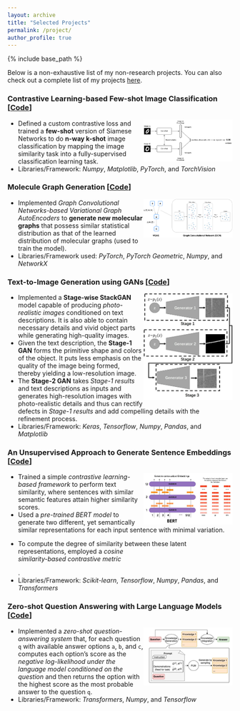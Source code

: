 ```yaml
---
layout: archive
title: "Selected Projects"
permalink: /project/
author_profile: true
---
```


{% include base_path %}

Below is a non-exhaustive list of my non-research projects. You can also check out a complete list of my projects [here](https://github.com/fork123aniket?tab=repositories).

### Contrastive Learning-based Few-shot Image Classification   [[Code](https://github.com/fork123aniket/Visual-Contrastive-Learning-for-Few-shot-Image-Classification)]

<img align="right" src="../files/siamesenetworks.png" width=200px>

- Defined a custom contrastive loss and trained a **few-shot** version of Siamese Networks to do **n-way k-shot**
image classification by mapping the image similarity task into a fully-supervised classification learning task.
- Libraries/Framework: *Numpy*, *Matplotlib*, *PyTorch*, and *TorchVision*

### Molecule Graph Generation   [[Code](https://github.com/fork123aniket/Molecule-Graph-Generation)]

<img align="right" src="../files/vgae.png" width=200px>

- Implemented *Graph Convolutional Networks-based Variational Graph AutoEncoders* to **generate new molecular graphs** that possess similar statistical distribution as that of the learned distribution of molecular graphs (used
to train the model).
- Libraries/Framework used: *PyTorch*, *PyTorch Geometric*, *Numpy*, and *NetworkX*
  
### Text-to-Image Generation using GANs   [[Code](https://github.com/fork123aniket/Text-to-Image-Synthesis-using-StackGANs)]

<img align="right" src="../files/stagegan.png" width=200px>

- Implemented a **Stage-wise StackGAN** model capable of producing *photo-realistic images* conditioned on text
descriptions. It is also able to contain necessary details and vivid object parts while generating high-quality
images.
- Given the text description, the **Stage-1 GAN** forms the primitive shape and colors of the object. It puts less
emphasis on the quality of the image being formed, thereby yielding a low-resolution image.
- The **Stage-2 GAN** takes *Stage-1 results* and text descriptions as inputs and generates high-resolution images
with photo-realistic details and thus can rectify defects in *Stage-1 results* and add compelling details with the
refinement process.
- Libraries/Framework: *Keras*, *Tensorflow*, *Numpy*, *Pandas*, and *Matplotlib*

### An Unsupervised Approach to Generate Sentence Embeddings   [[Code](https://github.com/fork123aniket/Contrastive-Learning-for-Sentence-Embeddings)]

<img align="right" src="../files/bert.jpg" width=200px>

- Trained a simple *contrastive learning-based framework* to perform text similarity, where sentences with
similar semantic features attain higher similarity scores.
- Used a *pre-trained BERT model* to generate two different, yet semantically similar representations for each
input sentence with minimal variation.
- <p>To compute the degree of similarity between these latent representations, employed a <i>cosine<br>
  similarity-based contrastive metric</i></p>.
- Libraries/Framework: *Scikit-learn*, *Tensorflow*, *Numpy*, *Pandas*, and *Transformers*
  
### Zero-shot Question Answering with Large Language Models   [[Code](https://github.com/fork123aniket/Zero-Shot-Question-Answering)]

<img align="right" src="../files/zeroshot.jpg" width=200px>

- Implemented a *zero-shot question-answering system* that, for each question `q` with available answer options
`a`, `b`, and `c`, computes each option’s score as the *negative log-likelihood under the language model conditioned on the question* and then returns the option with the highest score as the most probable answer
to the question `q`.
- Libraries/Framework: *Transformers*, *Numpy*, and *Tensorflow*
